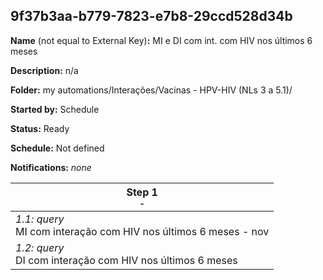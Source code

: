 ## 9f37b3aa-b779-7823-e7b8-29ccd528d34b

**Name** (not equal to External Key)**:** MI e DI com int. com HIV nos últimos 6 meses

**Description:** n/a

**Folder:** my automations/Interações/Vacinas - HPV-HIV (NLs 3 a 5.1)/

**Started by:** Schedule

**Status:** Ready

**Schedule:** Not defined

**Notifications:** _none_


| Step 1<br>_<small>-</small>_ |
| --- |
| _1.1: query_<br>MI com interação com HIV nos últimos 6 meses - nov |
| _1.2: query_<br>DI com interação com HIV nos últimos 6 meses |
